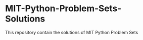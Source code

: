 # MIT-Python-Problem-Sets-Solutions
This repository contain the solutions of MIT Python Problem Sets 
